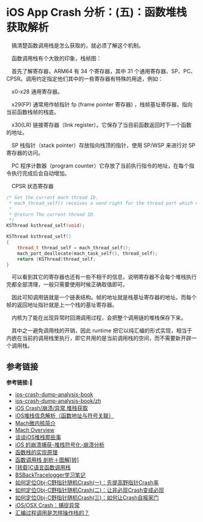 # iOS App Crash 分析：(五)：函数堆栈获取解析

&emsp;搞清楚函数调用栈是怎么获取的，就必须了解这个机制。

&emsp;函数调用栈有个大致的印象，栈帧图：

&emsp;首先了解寄存器，ARM64 有 34 个寄存器，其中 31 个通用寄存器、SP、PC、CPSR。调用约定指定他们其中的一些寄存器有特殊的用途，例如：

&emsp;x0-x28 通用寄存器。

&emsp;x29(FP) 通常用作帧指针 fp (frame pointer 寄存器) ，栈帧基址寄存器，指向当前函数栈帧的栈底。

&emsp;x30(LR) 链接寄存器（link register）。它保存了当目前函数返回时下一个函数的地址。

&emsp;SP 栈指针（stack pointer）存放指向栈顶的指针，使用 SP/WSP 来进行对 SP 寄存器的访问。

&emsp;PC 程序计数器（program counter）它存放了当前执行指令的地址，在每个指令执行完成后会自动增加。

&emsp;CPSR 状态寄存器

```c++
/* Get the current mach thread ID.
 * mach_thread_self() receives a send right for the thread port which needs to be deallocated to balance the reference count. This function takes care of all of that for you.
 *
 * @return The current thread ID.
 */
KSThread ksthread_self(void);

KSThread ksthread_self()
{
    thread_t thread_self = mach_thread_self();
    mach_port_deallocate(mach_task_self(), thread_self);
    return (KSThread)thread_self;
}
```

&emsp;可以看到其它的寄存器也还有一些不相干的信息，说明寄存器不会每个堆栈执行完都全部清理，一般只需要使用时候正确取值即可。

&emsp;因此可知调用链就是一个链表结构。帧的地址就是栈基址寄存器的地址。而每个帧的返回地址指针就是上一个栈的基址寄存器。

&emsp;内核为了能在出现异常时回溯调用过程，会把整个调用链的堆栈保存下来。

&emsp;其中之一避免调用栈的开销，因此 runtime 把它以纯汇编的形式实现，相当于内嵌在当前的调用栈里执行，即它共用的是当前调用栈的空间，而不需要新开辟一个调用栈。









## 参考链接
**参考链接:🔗**
+ [ios-crash-dump-analysis-book](https://github.com/faisalmemon/ios-crash-dump-analysis-book)
+ [ios-crash-dump-analysis-book/zh](https://faisalmemon.github.io/ios-crash-dump-analysis-book/zh/)
+ [iOS Crash/崩溃/异常 堆栈获取](https://www.jianshu.com/p/8ece78d71b3d)
+ [iOS堆栈信息解析（函数地址与符号关联）](https://www.jianshu.com/p/df5b08330afd)
+ [Mach微内核简介](https://wangkejie.com/iOS/kernelarchitecture/mach.html)
+ [Mach Overview](https://developer.apple.com/library/archive/documentation/Darwin/Conceptual/KernelProgramming/Mach/Mach.html)
+ [谈谈iOS堆栈那些事](https://joey520.github.io/2020/03/15/谈谈msgSend为什么不会出现在堆栈中/)
+ [iOS 的崩溃捕获-堆栈符号化-崩溃分析](https://www.jianshu.com/p/302ed945e9cf)
+ [函数栈的实现原理](https://segmentfault.com/a/1190000017151354)
+ [函数调用栈 剖析＋图解[转]](https://www.jianshu.com/p/78e01e513120)
+ [[转载]C语言函数调用栈](https://www.jianshu.com/p/c89d243b8276)
+ [BSBackTracelogger学习笔记](https://juejin.cn/post/6910791727670362125)
+ [如何定位Obj-C野指针随机Crash(一)：先提高野指针Crash率](https://cloud.tencent.com/developer/article/1070505)
+ [如何定位Obj-C野指针随机Crash(二)：让非必现Crash变成必现](https://cloud.tencent.com/developer/article/1070512)
+ [如何定位Obj-C野指针随机Crash(三)：如何让Crash自报家门](https://cloud.tencent.com/developer/article/1070528)
+ [iOS/OSX Crash：捕捉异常](https://zhuanlan.zhihu.com/p/271282052)
+ [汇编过程调用是怎样操作栈的？](https://www.zhihu.com/question/49410551/answer/115870825)
